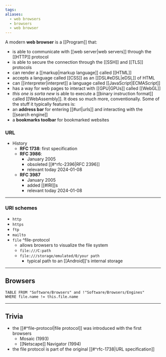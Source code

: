 ```yaml
---
tags: 
aliases:
  - web browsers
  - browsers
  - web browser
---
```

A modern **web browser** is a [[Program]] that:
- is able to communicate with [[web server|web servers]] through the [[HTTP]] protocol
- is able to secure the connection through the [[SSH]] and [[TLS]] protocols
- can render a [[markup|markup language]] called [[HTML]]
- accepts a language called [[CSS]] as an [[DSL#eDSL|eDSL]] of HTML
- can [[interpreter|interpret]] a language called [[JavaScript|ECMAScript]]
- has a way for web pages to interact with [[GPU|GPUs]] called [[WebGL]]
- _this one is sorta new_ is able to execute a [[binary instruction format]] called [[WebAssembly]].
It does so much more, conventionally. Some of the stuff it typically features is:
- an **address bar** for entering [[#url|urls]] and interacting with the [[search engine]]
- a **bookmarks toolbar** for bookmarked websites

### URL

- History
	- **RFC 1738**: first specification
	- **RFC 3986**:
		- January 2005
		- obsoleted [[#^rfc-2396|RFC 2396]]
		- relevant today 2024-01-08
	- **RFC 3987**
		- January 2005
		- added [[#IRI]]s
		- relevant today 2024-01-08

---

### URI schemes

- `http`
- `https`
- `ftp`
- `mailto`
- `file` ^file-protocol
	- allows browsers to visualize the file system
	- `file:///C:path`
	- `file:///storage/emulated/0/your path`
		- typical path to an [[Android]]'s internal storage

---

## Browsers

```dataview
TABLE FROM "Software/Browsers" and !"Software/Browsers/Engines"
WHERE file.name != this.file.name
```

---

## Trivia

- the [[#^file-protocol|file protocol]] was introduced with the first browsers
	- Mosaic (1993)
	- [[Netscape]] Navigator (1994)
- the file protocol is part of the original [[#^rfc-1738|URL specification]]